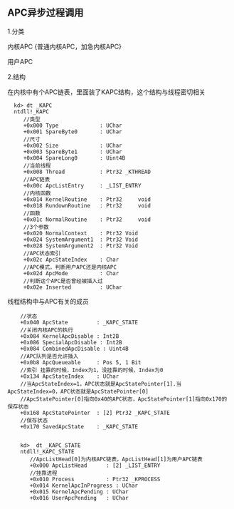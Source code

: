APC异步过程调用
----

1.分类

内核APC  {普通内核APC，加急内核APC}

用户APC


2.结构

在内核中有个APC链表，里面装了KAPC结构，这个结构与线程密切相关


      kd> dt _KAPC
      ntdll!_KAPC
         //类型
         +0x000 Type             : UChar
         +0x001 SpareByte0       : UChar
         //尺寸
         +0x002 Size             : UChar
         +0x003 SpareByte1       : UChar
         +0x004 SpareLong0       : Uint4B
         //当前线程
         +0x008 Thread           : Ptr32 _KTHREAD
         //APC链表
         +0x00c ApcListEntry     : _LIST_ENTRY
         //内核函数
         +0x014 KernelRoutine    : Ptr32     void 
         +0x018 RundownRoutine   : Ptr32     void 
         //函数
         +0x01c NormalRoutine    : Ptr32     void 
         //3个参数
         +0x020 NormalContext    : Ptr32 Void
         +0x024 SystemArgument1  : Ptr32 Void
         +0x028 SystemArgument2  : Ptr32 Void
         //APC状态索引
         +0x02c ApcStateIndex    : Char
         //APC模式，判断用户APC还是内核APC
         +0x02d ApcMode          : Char
         //判断这个APC是否曾经被插入过
         +0x02e Inserted         : UChar

线程结构中与APC有关的成员

        //状态
        +0x040 ApcState         : _KAPC_STATE
        //关闭内核APC的执行
        +0x084 KernelApcDisable : Int2B
        +0x086 SpecialApcDisable : Int2B
        +0x084 CombinedApcDisable : Uint4B
        //APC队列是否允许插入
        +0x0b8 ApcQueueable     : Pos 5, 1 Bit
        //索引 挂靠的时候，Index为1，没挂靠的时候，Index为0
        +0x134 ApcStateIndex    : UChar
        //当ApcStateIndex=1，APC状态就是ApcStatePointer[1].当ApcStateIndex=0，APC状态就是ApcStatePointer[0]
        //ApcStatePointer[0]指向0x40的APC状态，ApcStatePointer[1]指向0x170的保存状态
        +0x168 ApcStatePointer  : [2] Ptr32 _KAPC_STATE
        //保存状态
        +0x170 SavedApcState    : _KAPC_STATE


        kd>  dt _KAPC_STATE
        ntdll!_KAPC_STATE
           //ApcListHead[0]为内核APC链表，ApcListHead[1]为用户APC链表
           +0x000 ApcListHead      : [2] _LIST_ENTRY
           //挂靠进程
           +0x010 Process          : Ptr32 _KPROCESS
           +0x014 KernelApcInProgress : UChar
           +0x015 KernelApcPending : UChar
           +0x016 UserApcPending   : UChar
